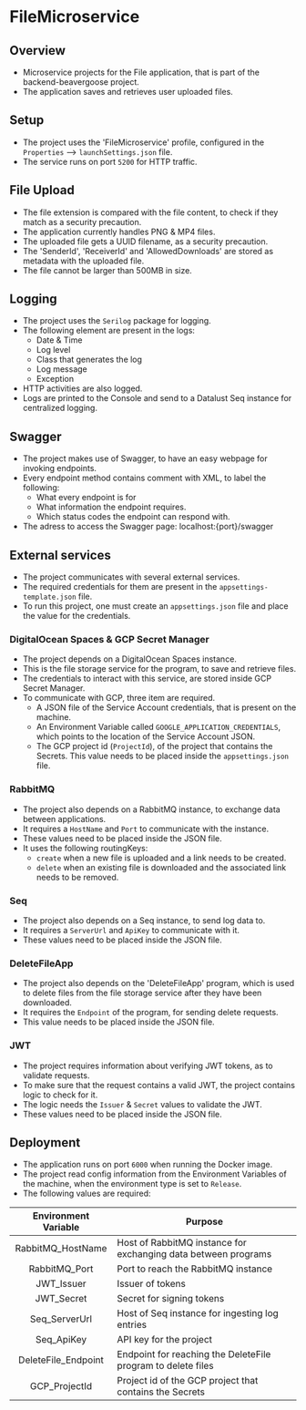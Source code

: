 # FileMicroservice

## Overview
* Microservice projects for the File application, that is part of the backend-beavergoose project.
* The application saves and retrieves user uploaded files.

## Setup
* The project uses the 'FileMicroservice' profile, configured in the `Properties` --> `launchSettings.json` file.
* The service runs on port `5200` for HTTP traffic.

## File Upload
* The file extension is compared with the file content, to check if they match as a security precaution.
* The application currently handles PNG & MP4 files.
* The uploaded file gets a UUID filename, as a security precaution.
* The 'SenderId', 'ReceiverId' and 'AllowedDownloads' are stored as metadata with the uploaded file.
* The file cannot be larger than 500MB in size.

## Logging
* The project uses the `Serilog` package for logging.
* The following element are present in the logs:
  - Date & Time
  - Log level
  - Class that generates the log
  - Log message
  - Exception
* HTTP activities are also logged.
* Logs are printed to the Console and send to a Datalust Seq instance for centralized logging.

## Swagger
* The project makes use of Swagger, to have an easy webpage for invoking endpoints.
* Every endpoint method contains comment with XML, to label the following:
  - What every endpoint is for
  - What information the endpoint requires.
  - Which status codes the endpoint can respond with.
* The adress to access the Swagger page: localhost:{port}/swagger

## External services
* The project communicates with several external services.
* The required credentials for them are present in the `appsettings-template.json` file.
* To run this project, one must create an `appsettings.json` file and place the value for the credentials.

### DigitalOcean Spaces & GCP Secret Manager
* The project depends on a DigitalOcean Spaces instance.
* This is the file storage service for the program, to save and retrieve files.
* The credentials to interact with this service, are stored inside GCP Secret Manager.
* To communicate with GCP, three item are required.
  - A JSON file of the Service Account credentials, that is present on the machine.
  - An Environment Variable called `GOOGLE_APPLICATION_CREDENTIALS`, which points to the location of the Service Account JSON.
  - The GCP project id (`ProjectId`), of the project that contains the Secrets. This value needs to be placed inside the `appsettings.json` file.

### RabbitMQ
* The project also depends on a RabbitMQ instance, to exchange data between applications.
* It requires a `HostName` and `Port` to communicate with the instance.
* These values need to be placed inside the JSON file.
* It uses the following routingKeys:
  - `create` when a new file is uploaded and a link needs to be created.
  - `delete` when an existing file is downloaded and the associated link needs to be removed.

### Seq
* The project also depends on a Seq instance, to send log data to.
* It requires a `ServerUrl` and `ApiKey` to communicate with it.
* These values need to be placed inside the JSON file.

### DeleteFileApp
* The project also depends on the 'DeleteFileApp' program, which is used to delete files from the file storage service after they have been downloaded.
* It requires the `Endpoint` of the program, for sending delete requests.
* This value needs to be placed inside the JSON file.

### JWT
* The project requires information about verifying JWT tokens, as to validate requests.
* To make sure that the request contains a valid JWT, the project contains logic to check for it.
* The logic needs the `Issuer` & `Secret` values to validate the JWT.
* These values need to be placed inside the JSON file.

## Deployment
* The application runs on port `6000` when running the Docker image.
* The project read config information from the Environment Variables of the machine, when the environment type is set to `Release`.
* The following values are required:

| Environment Variable | Purpose                                                        |
|:--------------------:|----------------------------------------------------------------|
| RabbitMQ_HostName    | Host of RabbitMQ instance for exchanging data between programs |
| RabbitMQ_Port        | Port to reach the RabbitMQ instance                            |
| JWT_Issuer           | Issuer of tokens                                               |
| JWT_Secret           | Secret for signing tokens                                      |
| Seq_ServerUrl        | Host of Seq instance for ingesting log entries                 |
| Seq_ApiKey           | API key for the project                                        |
| DeleteFile_Endpoint  | Endpoint for reaching the DeleteFile program to delete files   |
| GCP_ProjectId        | Project id of the GCP project that contains the Secrets        |